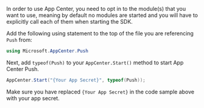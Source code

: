In order to use App Center, you need to opt in to the module(s) that you want to use, meaning by default no modules are started and you will have to explicitly call each of them when starting the SDK.

Add the following using statement to the top of the file you are referencing `Push` from: 

```csharp
using Microsoft.AppCenter.Push
```

Next, add `typeof(Push)` to your `AppCenter.Start()` method to start App Center Push.

```csharp
AppCenter.Start("{Your App Secret}", typeof(Push));
```

Make sure you have replaced `{Your App Secret}` in the code sample above with your app secret.
